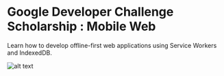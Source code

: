 # Google Developer Challenge Scholarship : Mobile Web

Learn how to develop offline-first web applications using Service Workers and IndexedDB.

![alt text](http://url/to/img.png)
